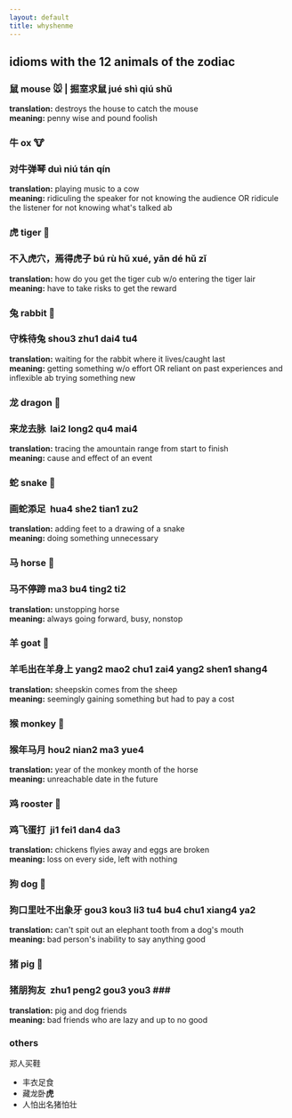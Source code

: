 ```yaml
---
layout: default
title: whyshenme
---
```



## idioms with the 12 animals of the zodiac ##

### 鼠 mouse 🐭 | 掘室求鼠  jué shì qiú shǔ ### 
**translation:** destroys the house to catch the mouse  
**meaning:** penny wise and pound foolish  

### 牛 ox 🐮 ### 
### 对牛弹琴  duì niú tán qín ###
**translation:** playing music to a cow   
**meaning:** ridiculing the speaker for not knowing the audience OR ridicule the listener for not knowing what's talked ab  

### 虎 tiger 🐯 ###
### 不入虎穴，焉得虎子 bú rù hǔ xué, yān dé hǔ zǐ ### 
**translation:** how do you get the tiger cub w/o entering the tiger lair  
**meaning:** have to take risks to get the reward  

### 兔 rabbit 🐰 ###
### 守株待兔  shou3 zhu1 dai4 tu4 ### 
**translation:** waiting for the rabbit where it lives/caught last  
**meaning:** getting something w/o effort OR reliant on past experiences and inflexible ab trying something new  

### 龙 dragon 🐲 ###
### 来龙去脉  lai2 long2 qu4 mai4 ###  
**translation:** tracing the amountain range from start to finish   
**meaning:** cause and effect of an event   

### 蛇 snake 🐍 ###
### 画**蛇**添足  hua4 she2 tian1 zu2 ###  
**translation:** adding feet to a drawing of a snake  
**meaning:** doing something unnecessary   

### 马 horse 🐴 ###
### 马不停蹄 ma3 bu4 ting2 ti2 ###
**translation:** unstopping horse  
**meaning:** always going forward, busy, nonstop  

### 羊 goat 🐑 ###
### 羊毛出在羊身上  yang2 mao2 chu1 zai4 yang2 shen1 shang4 ###
**translation:** sheepskin comes from the sheep  
**meaning:** seemingly gaining something but had to pay a cost  

### 猴 monkey 🐒 ###
### 猴年马月  hou2 nian2 ma3 yue4 ###
**translation:** year of the monkey month of the horse  
**meaning:** unreachable date in the future  

### 鸡 rooster 🐔 ###
### **鸡**飞蛋打  ji1 fei1 dan4 da3 ###
**translation:** chickens flyies away and eggs are broken  
**meaning:** loss on every side, left with nothing  

### 狗 dog 🐶 ###
### 狗口里吐不出象牙  gou3 kou3 li3 tu4 bu4 chu1 xiang4 ya2 ###
**translation:** can't spit out an elephant tooth from a dog's mouth  
**meaning:** bad person's inability to say anything good  

### 猪 pig 🐷 ###
### 猪朋狗友  zhu1 peng2 gou3 you3 ###   
**translation:** pig and dog friends  
**meaning:** bad friends who are lazy and up to no good  


### others ###
郑人买鞋
* 丰衣足食
* 藏龙卧**虎**
* 人怕出名猪怕壮

